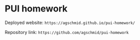 # PUI homework

Deployed website: `https://agschmid.github.io/pui-homework/`

Repository link: `https://github.com/agschmid/pui-homework`
